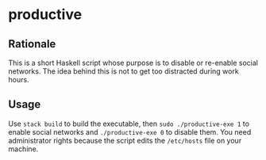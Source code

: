 # productive

## Rationale

This is a short Haskell script whose purpose is to disable or re-enable social networks.
The idea behind this is not to get too distracted during work hours.

## Usage

Use `stack build` to build the executable, then `sudo ./productive-exe 1` to enable social networks
and `./productive-exe 0` to disable them.
You need administrator rights because the script edits the `/etc/hosts` file on your machine.

